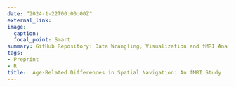 ```yaml
---
date: “2024-1-22T00:00:00Z"
external_link:
image:
  caption:
  focal_point: Smart
summary: GitHub Repository: Data Wrangling, Visualization and fMRI Analysis Code
tags:
- Preprint
- R
title:  Age-Related Differences in Spatial Navigation: An fMRI Study
---
```

